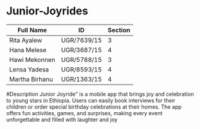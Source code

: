 # Junior-Joyrides
| Full Name       | ID           | Section |
|-----------------|--------------|---------|
| Rita Ayalew     | UGR/7639/15  | 3       |
| Hana Melese     | UGR/3687/15  | 4       |
| Hawi Mekonnen   | UGR/5788/15  | 3       |
| Lensa Yadesa    | UGR/8593/15  | 4       |
| Martha Birhanu  | UGR/1363/15  | 4       |

#Description
Junior Joyride" is a mobile app that brings joy and celebration to young stars in Ethiopia. Users can easily book interviews for their children or order special birthday celebrations at their homes. The app offers fun activities, games, and surprises, making every event unforgettable and filled with laughter and joy 
